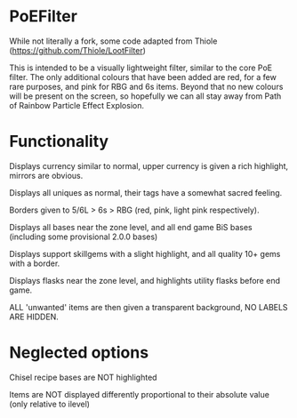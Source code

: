 # PoEFilter
While not literally a fork, some code adapted from Thiole (https://github.com/Thiole/LootFilter)

This is intended to be a visually lightweight filter, similar to the core PoE filter.
The only additional colours that have been added are red, for a few rare purposes, and pink for RBG and 6s items. Beyond that no new colours will be present on the screen, so hopefully we can all stay away from Path of Rainbow Particle Effect Explosion.

# Functionality

Displays currency similar to normal, upper currency is given a rich highlight, mirrors are obvious.

Displays all uniques as normal, their tags have a somewhat sacred feeling.

Borders given to 5/6L > 6s > RBG (red, pink, light pink respectively).

Displays all bases near the zone level, and all end game BiS bases (including some provisional 2.0.0 bases)

Displays support skillgems with a slight highlight, and all quality 10+ gems with a border.

Displays flasks near the zone level, and highlights utility flasks before end game.

ALL 'unwanted' items are then given a transparent background, NO LABELS ARE HIDDEN.


# Neglected options

Chisel recipe bases are NOT highlighted

Items are NOT displayed differently proportional to their absolute value (only relative to ilevel)

